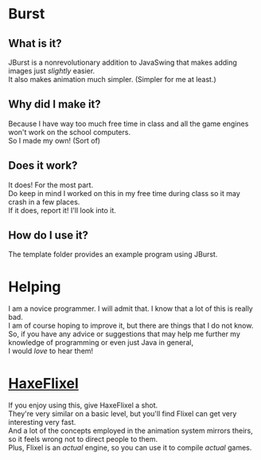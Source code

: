 # Burst

## What is it?
JBurst is a nonrevolutionary addition to JavaSwing that makes adding images just *slightly* easier.\
It also makes animation much simpler. (Simpler for me at least.)

## Why did I make it?
Because I have way too much free time in class and all the game engines won't work on the school computers.\
So I made my own! (Sort of)

## Does it work?
It does! For the most part.\
Do keep in mind I worked on this in my free time during class so it may crash in a few places.\
If it does, report it! I'll look into it.

## How do I use it?
The template folder provides an example program using JBurst.

# Helping
I am a novice programmer. I will admit that. I know that a lot of this is really bad.\
I am of course hoping to improve it, but there are things that I do not know.\
So, if you have any advice or suggestions that may help me further my knowledge of programming or even just Java in general,\
I would *love* to hear them!

# [HaxeFlixel](https://haxeflixel.com/)
If you enjoy using this, give HaxeFlixel a shot.\
They're very similar on a basic level, but you'll find Flixel can get very interesting very fast.\
And a lot of the concepts employed in the animation system mirrors theirs, so it feels wrong not to direct people to them.\
Plus, Flixel is an *actual* engine, so you can use it to compile *actual* games.
